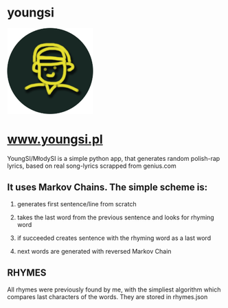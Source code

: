 # youngsi

<img src="./images/avatar.png" alt="drawing" width="200"/>

# www.youngsi.pl



YoungSI/MłodySI is a simple python app, that generates random polish-rap lyrics, based on real song-lyrics scrapped from genius.com

## It uses Markov Chains. The simple scheme is: 

1) generates first sentence/line from scratch

2) takes the last word from the previous sentence and looks for rhyming word

3) if succeeded creates sentence with the rhyming word as a last word

4) next words are generated with reversed Markov Chain


## RHYMES

All rhymes were previously found by me, with the simpliest algorithm which compares last characters of the words. They are stored in rhymes.json 
